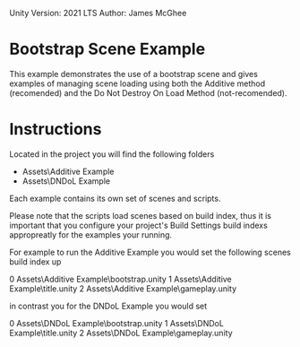  Unity Version:   2021 LTS
 Author:   James McGhee

# Bootstrap Scene Example
This example demonstrates the use of a bootstrap scene and gives examples of managing scene loading using both the Additive method (recomended) and the Do Not Destroy On Load Method (not-recomended).

# Instructions
Located in the project you will find the following folders

* Assets\Additive Example
* Assets\DNDoL Example

Each example contains its own set of scenes and scripts.

Please note that the scripts load scenes based on build index, thus it is important that you configure your project's Build Settings build indexs appropreatly for the examples your running. 

For example to run the Additive Example you would set the following scenes build index up

0 Assets\Additive Example\bootstrap.unity
1 Assets\Additive Example\title.unity
2 Assets\Additive Example\gameplay.unity

in contrast you for the DNDoL Example you would set

0 Assets\DNDoL Example\bootstrap.unity
1 Assets\DNDoL Example\title.unity
2 Assets\DNDoL Example\gameplay.unity

